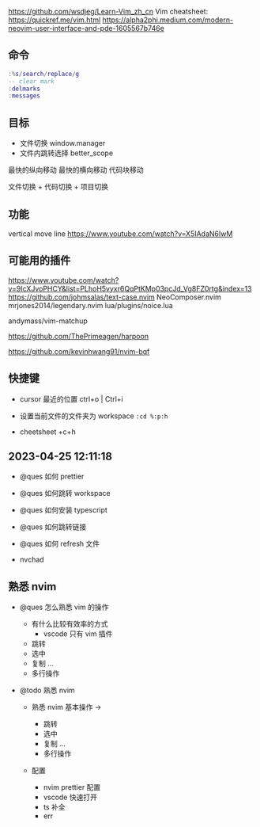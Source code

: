 https://github.com/wsdjeg/Learn-Vim_zh_cn
Vim cheatsheet: https://quickref.me/vim.html
https://alpha2phi.medium.com/modern-neovim-user-interface-and-pde-1605567b746e

## 命令

```lua
:%s/search/replace/g
-- clear mark
:delmarks
:messages
```

## 目标

- 文件切换 window.manager
- 文件内跳转选择 better_scope

最快的纵向移动
最快的横向移动
代码块移动

文件切换 + 代码切换 + 项目切换

## 功能

vertical move line
https://www.youtube.com/watch?v=X5IAdaN6IwM

## 可能用的插件

https://www.youtube.com/watch?v=9IcXJvoPHCY&list=PLhoH5vyxr6QqPtKMp03pcJd_Vg8FZ0rtg&index=13
https://github.com/johmsalas/text-case.nvim
NeoComposer.nvim
mrjones2014/legendary.nvim
lua/plugins/noice.lua

andymass/vim-matchup

https://github.com/ThePrimeagen/harpoon

https://github.com/kevinhwang91/nvim-bqf

## 快捷键

- cursor 最近的位置 ctrl+o | Ctrl+i

- 设置当前文件的文件夹为 workspace `:cd %:p:h`
- cheetsheet <leader>+c+h

## 2023-04-25 12:11:18

- @ques 如何 prettier
- @ques 如何跳转 workspace
- @ques 如何安装 typescript
- @ques 如何跳转链接
- @ques 如何 refresh 文件

- nvchad

## 熟悉 nvim

- @ques 怎么熟悉 vim 的操作

  - 有什么比较有效率的方式
    - vscode 只有 vim 插件
  - 跳转
  - 选中
  - 复制 ...
  - 多行操作

- @todo 熟悉 nvim

  - 熟悉 nvim 基本操作 ->

    - 跳转
    - 选中
    - 复制 ...
    - 多行操作

  - 配置
    - nvim prettier 配置
    - vscode 快速打开
    - ts 补全
    - err
